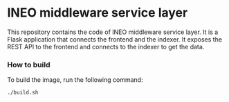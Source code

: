 # INEO middleware service layer
This repository contains the code of INEO middleware service layer. It is a Flask application that connects the frontend and the indexer. 
It exposes the REST API to the frontend and connects to the indexer to get the data.

### How to build
To build the image, run the following command:
```bash
./build.sh
```
